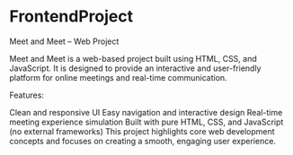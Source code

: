 # FrontendProject
Meet and Meet – Web Project


Meet and Meet is a web-based project built using HTML, CSS, and JavaScript.
It is designed to provide an interactive and user-friendly platform for online meetings and real-time communication.

Features:



Clean and responsive UI
Easy navigation and interactive design
Real-time meeting experience simulation
Built with pure HTML, CSS, and JavaScript (no external frameworks)
This project highlights core web development concepts and focuses on creating a smooth, engaging user experience.


